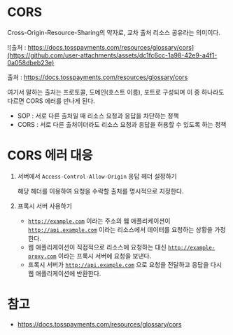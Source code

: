 # CORS

Cross-Origin-Resource-Sharing의 약자로, 교차 출처 리소스 공유라는 의미이다.

![출처 : https://docs.tosspayments.com/resources/glossary/cors](https://github.com/user-attachments/assets/dc1fc6cc-1a98-42e9-a4f1-0a058dbeb23e)

출처 : https://docs.tosspayments.com/resources/glossary/cors

여기서 말하는 출처는 프로토콜, 도메인(호스트 이름), 포트로 구성되며 이 중 하나라도 다르면 CORS 에러를 만나게 된다.

- SOP : 서로 다른 출처일 때 리소스 요청과 응답을 차단하는 정책
- CORS : 서로 다른 출처이더라도 리소스 요청과 응답을 허용할 수 있도록 하는 정책

# CORS 에러 대응

1. 서버에서 `Access-Control-Allow-Origin` 응답 헤더 설정하기

   해당 헤더를 이용하여 요청을 수락할 출처를 명시적으로 지정한다.

2. 프록시 서버 사용하기
   - [`http://example.com`](http://example.com) 이라는 주소의 웹 애플리케이션이 [`http://api.example.com`](http://api.example.com) 이라는 리소스에서 데이터를 요청하는 상황을 가정한다.
   - 웹 애플리케이션이 직접적으로 리소스에 요청하는 대신 [`http://example-proxy.com`](http://example-proxy.com) 이라는 프록시 서버에 요청을 보낸다.
   - 프록시 서버가 [`http://api.example.com`](http://api.example.com) 으로 요청을 전달하고 응답을 다시 웹 애플리케이션에 반환한다.

# 참고

- https://docs.tosspayments.com/resources/glossary/cors
